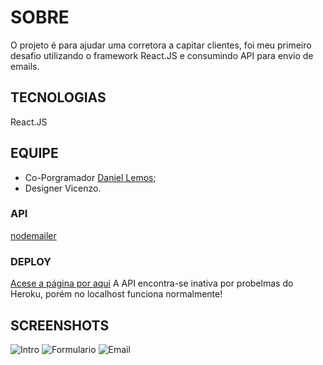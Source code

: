 # SOBRE
O projeto é para ajudar uma corretora a capitar clientes, foi meu primeiro desafio utilizando o framework React.JS e consumindo API para envio de emails.

## TECNOLOGIAS
React.JS

## EQUIPE
- Co-Porgramador [Daniel Lemos](https://github.com/DanielLemosELEMESMO/);
- Designer Vicenzo.

### API
[nodemailer](https://nodemailer.com/usage/)

### DEPLOY
[Acese a página por aqui](https://taj-home-resort-capitation.netlify.app)
A API encontra-se inativa por probelmas do Heroku, porém no localhost funciona normalmente!

## SCREENSHOTS
![Intro](https://user-images.githubusercontent.com/78094903/189253500-7855639d-cf8d-494d-b969-02ae83eb18d2.png)
![Formulario](https://user-images.githubusercontent.com/78094903/189253575-76165ea3-ecaa-4fdd-acfe-c9856c393e21.png)
![Email](https://user-images.githubusercontent.com/78094903/189253623-e9e1fdc4-a7df-4950-b09a-91e2becac020.png)
